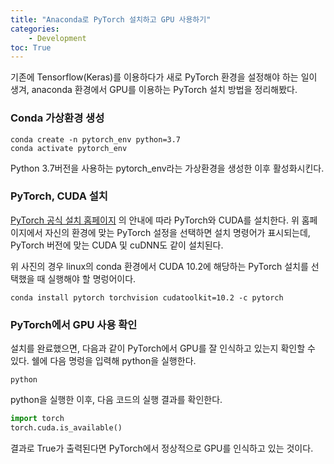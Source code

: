 ```yaml
---
title: "Anaconda로 PyTorch 설치하고 GPU 사용하기"
categories:
    - Development
toc: True
---
```


기존에 Tensorflow(Keras)를 이용하다가 새로 PyTorch 환경을 설정해야 하는 일이 생겨, anaconda 환경에서 GPU를 이용하는 PyTorch 설치 방법을 정리해봤다.

### Conda 가상환경 생성
```shell
conda create -n pytorch_env python=3.7
conda activate pytorch_env
```
Python 3.7버전을 사용하는 pytorch_env라는 가상환경을 생성한 이후 활성화시킨다.

### PyTorch, CUDA 설치
[PyTorch 공식 설치 홈페이지](https://pytorch.org/get-started/locally/) 의 안내에 따라 PyTorch와 CUDA를 설치한다. 위 홈페이지에서 자신의 환경에 맞는 PyTorch 설정을 선택하면 설치 명령어가 표시되는데, PyTorch 버전에 맞는 CUDA 및 cuDNN도 같이 설치된다.

위 사진의 경우 linux의 conda 환경에서 CUDA 10.2에 해당하는 PyTorch 설치를 선택했을 때 실행해야 할 명렁어이다.
```shell
conda install pytorch torchvision cudatoolkit=10.2 -c pytorch
```

### PyTorch에서 GPU 사용 확인
설치를 완료했으면, 다음과 같이 PyTorch에서 GPU를 잘 인식하고 있는지 확인할 수 있다.
쉘에 다음 명렁을 입력해 python을 실행한다.
```shell
python
```

python을 실행한 이후, 다음 코드의 실행 결과를 확인한다.

```python
import torch
torch.cuda.is_available()
```
결과로 True가 출력된다면 PyTorch에서 정상적으로 GPU를 인식하고 있는 것이다.
